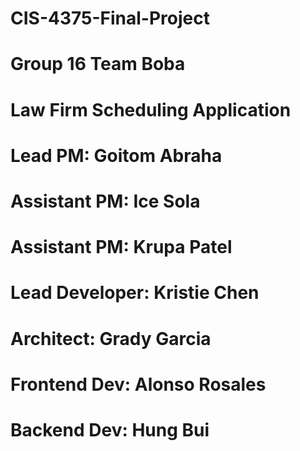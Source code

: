 # CIS-4375-Final-Project
# Group 16 Team Boba
# Law Firm Scheduling Application
# Lead PM: Goitom Abraha
# Assistant PM: Ice Sola
# Assistant PM: Krupa Patel
# Lead Developer: Kristie Chen
# Architect: Grady Garcia
# Frontend Dev: Alonso Rosales
# Backend Dev: Hung Bui
